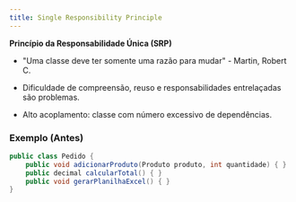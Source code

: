 ```yaml
---
title: Single Responsibility Principle
---
```


**Princípio da Responsabilidade Única (SRP)**

* "Uma classe deve ter somente uma razão para mudar" - Martin, Robert C.

* Dificuldade de compreensão, reuso e responsabilidades entrelaçadas são problemas.
* Alto acoplamento: classe com número excessivo de dependências.

### Exemplo (Antes)

```java
public class Pedido {
    public void adicionarProduto(Produto produto, int quantidade) { }
    public decimal calcularTotal() { }
    public void gerarPlanilhaExcel() { }
}
